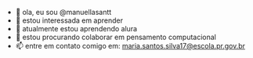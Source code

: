 - 👋 ola, eu sou @manuellasantt
- 👀 estou interessada em aprender
- 🌱 atualmente estou aprendendo alura
- 💞️ estou procurando colaborar em pensamento computacional 
- 📫 entre em contato comigo em: maria.santos.silva17@escola.pr.gov.br

<!---
manuellasantt/manuellasantt is a ✨ special ✨ repository because its `README.md` (this file) appears on your GitHub profile.
You can click the Preview link to take a look at your changes.
--->
